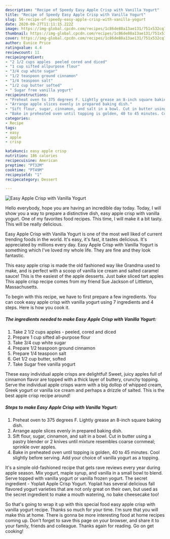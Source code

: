 ```yaml
---
description: "Recipe of Speedy Easy Apple Crisp with Vanilla Yogurt"
title: "Recipe of Speedy Easy Apple Crisp with Vanilla Yogurt"
slug: 56-recipe-of-speedy-easy-apple-crisp-with-vanilla-yogurt
date: 2020-09-27T11:11:15.222Z
image: https://img-global.cpcdn.com/recipes/1c86de88a13ae131/751x532cq70/easy-apple-crisp-with-vanilla-yogurt-recipe-main-photo.jpg
thumbnail: https://img-global.cpcdn.com/recipes/1c86de88a13ae131/751x532cq70/easy-apple-crisp-with-vanilla-yogurt-recipe-main-photo.jpg
cover: https://img-global.cpcdn.com/recipes/1c86de88a13ae131/751x532cq70/easy-apple-crisp-with-vanilla-yogurt-recipe-main-photo.jpg
author: Eunice Price
ratingvalue: 4.4
reviewcount: 11
recipeingredient:
- "2 1/2 cups apples  peeled cored and diced"
- "1 cup sifted allpurpose flour"
- "3/4 cup white sugar"
- "1/2 teaspoon ground cinnamon"
- "1/4 teaspoon salt"
- "1/2 cup butter softed"
- " Sugar free vanilla yogurt"
recipeinstructions:
- "Preheat oven to 375 degrees F. Lightly grease an 8-inch square baking dish."
- "Arrange apple slices evenly in prepared baking dish."
- "Sift flour, sugar, cinnamon, and salt in a bowl. Cut in butter using a pastry blender or 2 knives until mixture resembles coarse cornmeal; sprinkle over apples."
- "Bake in preheated oven until topping is golden, 40 to 45 minutes. Cool slightly before serving. Add your choice of vanilla yogurt as a topping."
categories:
- Recipe
tags:
- easy
- apple
- crisp

katakunci: easy apple crisp 
nutrition: 186 calories
recipecuisine: American
preptime: "PT32M"
cooktime: "PT49M"
recipeyield: "1"
recipecategory: Dessert

---
```



![Easy Apple Crisp with Vanilla Yogurt](https://img-global.cpcdn.com/recipes/1c86de88a13ae131/751x532cq70/easy-apple-crisp-with-vanilla-yogurt-recipe-main-photo.jpg)

Hello everybody, hope you are having an incredible day today. Today, I will show you a way to prepare a distinctive dish, easy apple crisp with vanilla yogurt. One of my favorites food recipes. This time, I will make it a bit tasty. This will be really delicious.

Easy Apple Crisp with Vanilla Yogurt is one of the most well liked of current trending foods in the world. It's easy, it's fast, it tastes delicious. It's appreciated by millions every day. Easy Apple Crisp with Vanilla Yogurt is something which I've loved my whole life. They are fine and they look fantastic.

This easy apple crisp is made the old fashioned way like Grandma used to make, and is perfect with a scoop of vanilla ice cream and salted caramel sauce! This is the easiest of the apple desserts. Just bake sliced tart apples This apple crisp recipe comes from my friend Sue Jackson of Littleton, Massachusetts.


To begin with this recipe, we have to first prepare a few ingredients. You can cook easy apple crisp with vanilla yogurt using 7 ingredients and 4 steps. Here is how you cook it.

##### The ingredients needed to make Easy Apple Crisp with Vanilla Yogurt:

1. Take 2 1/2 cups apples - peeled, cored and diced
1. Prepare 1 cup sifted all-purpose flour
1. Take 3/4 cup white sugar
1. Prepare 1/2 teaspoon ground cinnamon
1. Prepare 1/4 teaspoon salt
1. Get 1/2 cup butter, softed
1. Take  Sugar free vanilla yogurt


These easy individual apple crisps are delightful! Sweet, juicy apples full of cinnamon flavor are topped with a thick layer of buttery, crunchy topping. Serve the individual apple crisps warm with a big dollop of whipped cream, Greek yogurt or vanilla ice cream and perhaps a drizzle of salted. This is the best apple crisp recipe around! 

##### Steps to make Easy Apple Crisp with Vanilla Yogurt:

1. Preheat oven to 375 degrees F. Lightly grease an 8-inch square baking dish.
1. Arrange apple slices evenly in prepared baking dish.
1. Sift flour, sugar, cinnamon, and salt in a bowl. Cut in butter using a pastry blender or 2 knives until mixture resembles coarse cornmeal; sprinkle over apples.
1. Bake in preheated oven until topping is golden, 40 to 45 minutes. Cool slightly before serving. Add your choice of vanilla yogurt as a topping.


It&#39;s a simple old-fashioned recipe that gets rave reviews every year during apple season. Mix yogurt, maple syrup, and vanilla in a small bowl to blend. Serve topped with vanilla yogurt or vanilla frozen yogurt. The secret ingredient - Yoplait Apple Crisp Yogurt. Yoplait has several delicious fall flavored yogurt varieties that are not only great on their own, but used as the secret ingredient to make a mouth watering, no bake cheesecake too! 

So that's going to wrap it up with this special food easy apple crisp with vanilla yogurt recipe. Thanks so much for your time. I'm sure that you will make this at home. There is gonna be more interesting food at home recipes coming up. Don't forget to save this page on your browser, and share it to your family, friends and colleague. Thanks again for reading. Go on get cooking!
